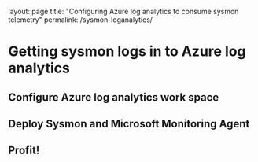 layout: page
title: "Configuring Azure log analytics to consume sysmon telemetry"
permalink: /sysmon-loganalytics/

# Getting sysmon logs in to Azure log analytics

## Configure Azure log analytics work space

## Deploy Sysmon and Microsoft Monitoring Agent

## Profit!
